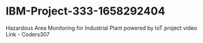 # IBM-Project-333-1658292404
Hazardous Area Monitoring for Industrial Plant powered by IoT
project video Link - Coders307
